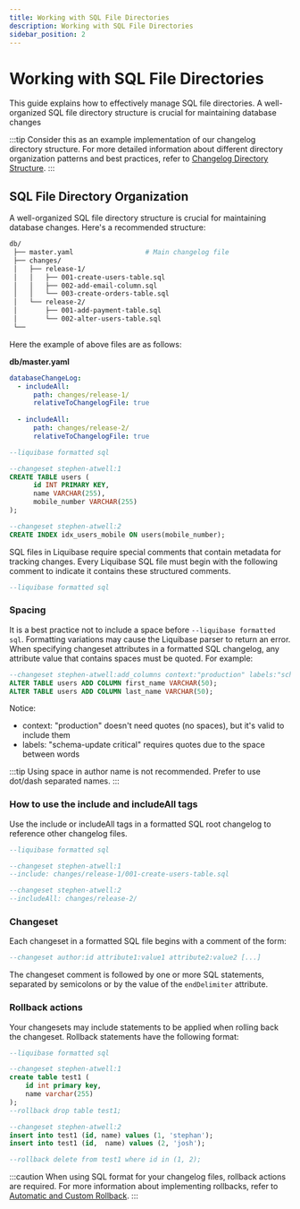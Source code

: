 ```yaml
---
title: Working with SQL File Directories
description: Working with SQL File Directories
sidebar_position: 2
---
```


# Working with SQL File Directories

This guide explains how to effectively manage SQL file directories. A well-organized SQL file directory structure is crucial for maintaining database changes

:::tip
Consider this as an example implementation of our changelog directory structure. For more detailed information about different directory organization patterns and best practices, refer to [Changelog Directory Structure](./changelog-directories-structure.md).
:::

## SQL File Directory Organization

A well-organized SQL file directory structure is crucial for maintaining database changes. Here's a recommended structure:

``` bash
db/
 ├── master.yaml                  # Main changelog file
 ├── changes/
 │   ├── release-1/
 │   │   ├── 001-create-users-table.sql
 │   │   ├── 002-add-email-column.sql
 │   │   └── 003-create-orders-table.sql
 │   └── release-2/
 │       ├── 001-add-payment-table.sql
 │       └── 002-alter-users-table.sql
 └──
```

Here the example of above files are as follows:

**db/master.yaml**
``` yaml
databaseChangeLog:
  - includeAll:
      path: changes/release-1/
      relativeToChangelogFile: true
  
  - includeAll:
      path: changes/release-2/
      relativeToChangelogFile: true
```

```SQL
--liquibase formatted sql

--changeset stephen-atwell:1
CREATE TABLE users (
      id INT PRIMARY KEY,
      name VARCHAR(255),
      mobile_number VARCHAR(255)
);

--changeset stephen-atwell:2
CREATE INDEX idx_users_mobile ON users(mobile_number);
```

SQL files in Liquibase require special comments that contain metadata for tracking changes. Every Liquibase SQL file must begin with the following comment to indicate it contains these structured comments.
```sql
--liquibase formatted sql 
```

### Spacing
It is a best practice not to include a space before `--liquibase formatted sql`. Formatting variations may cause the Liquibase parser to return an error. When specifying changeset attributes in a formatted SQL changelog, any attribute value that contains spaces must be quoted. For example:
```sql
--changeset stephen-atwell:add_columns context:"production" labels:"schema-update critical"
ALTER TABLE users ADD COLUMN first_name VARCHAR(50);
ALTER TABLE users ADD COLUMN last_name VARCHAR(50);
```
Notice:
- context: "production" doesn't need quotes (no spaces), but it's valid to include them
- labels: "schema-update critical" requires quotes due to the space between words

:::tip
Using space in author name is not recommended. Prefer to use dot/dash separated names.
:::

### How to use the include and includeAll tags
Use the include or includeAll tags in a formatted SQL root changelog to reference other changelog files.
```sql
--liquibase formatted sql

--changeset stephen-atwell:1
--include: changes/release-1/001-create-users-table.sql

--changeset stephen-atwell:2
--includeAll: changes/release-2/
```

### Changeset
Each changeset in a formatted SQL file begins with a comment of the form:
```sql
--changeset author:id attribute1:value1 attribute2:value2 [...]
```
The changeset comment is followed by one or more SQL statements, separated by semicolons or by the value of the `endDelimiter` attribute.

### Rollback actions
Your changesets may include statements to be applied when rolling back the changeset. Rollback statements have the following format:

```sql
--liquibase formatted sql

--changeset stephen-atwell:1
create table test1 (  
    id int primary key,
    name varchar(255)  
);  
--rollback drop table test1; 

--changeset stephen-atwell:2 
insert into test1 (id, name) values (1, 'stephan');
insert into test1 (id,  name) values (2, 'josh');

--rollback delete from test1 where id in (1, 2);
```

:::caution 
When using SQL format for your changelog files, rollback actions are required. For more information about implementing rollbacks, refer to [Automatic and Custom Rollback](../automatic-and-custom-rollback.md).
:::
